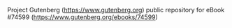 Project Gutenberg (https://www.gutenberg.org) public repository for
eBook #74599 (https://www.gutenberg.org/ebooks/74599)

